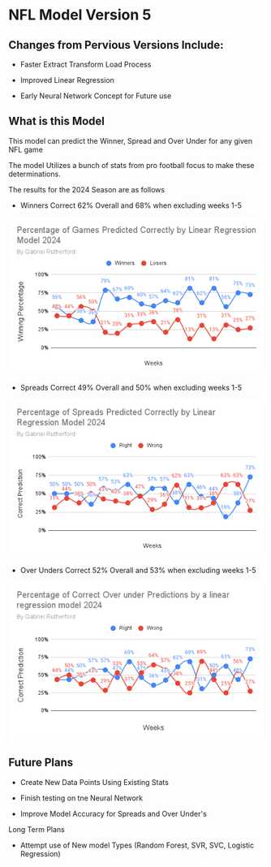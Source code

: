 # NFL Model Version 5

## Changes from Pervious Versions Include:

- Faster Extract Transform Load Process

- Improved Linear Regression

- Early Neural Network Concept for Future use

## What is this Model

This model can predict the Winner, Spread and Over Under for any given NFL game

The model Utilizes a bunch of stats from pro football focus to make these determinations.

The results for the 2024 Season are as follows

- Winners Correct 62% Overall and 68% when excluding weeks 1-5

![PNG1](Images/PNG1.png)

- Spreads Correct 49% Overall and 50% when excluding weeks 1-5

![PNG2](Images/PNG2.png)

- Over Unders Correct 52% Overall and 53% when excluding weeks 1-5

![PNG2](Images/PNG3.png)

## Future Plans

- Create New Data Points Using Existing Stats

- Finish testing on tne Neural Network 

- Improve Model Accuracy for Spreads and Over Under's 

Long Term Plans

- Attempt use of New model Types (Random Forest, SVR, SVC, Logistic Regression)